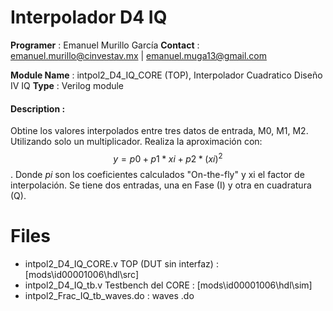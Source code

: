 # Interpolador D4 IQ

**Programer** : Emanuel Murillo García
**Contact** :   emanuel.murillo@cinvestav.mx | 	emanuel.muga13@gmail.com

**Module Name** : intpol2_D4_IQ_CORE (TOP), Interpolador Cuadratico Diseño IV IQ
**Type** : Verilog module

#### Description : 

Obtine los valores interpolados entre tres datos de entrada, M0, M1, M2. Utilizando solo un multiplicador. Realiza la aproximación con: $$y = p0 + p1*xi + p2*(xi)^2$$. Donde $pi$  son los coeficientes calculados "On-the-fly" y xi el factor de interpolación. 
Se tiene dos entradas, una en Fase (I) y otra en cuadratura (Q).

# Files
- intpol2_D4_IQ_CORE.v  TOP (DUT sin interfaz)  :  [mods\id00001006\hdl\src]
- intpol2_D4_IQ_tb.v  Testbench del CORE  :  [mods\id00001006\hdl\sim]
- intpol2_Frac_IQ_tb_waves.do : waves .do

